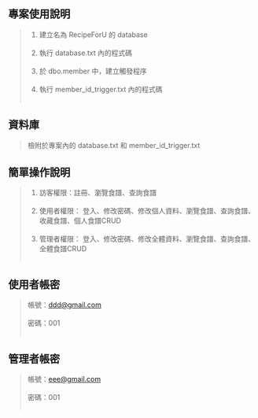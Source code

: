 ## 專案使用說明
> 1. 建立名為 RecipeForU 的 database<br><br/>
> 2. 執行 database.txt 內的程式碼<br><br/>
> 3. 於 dbo.member 中，建立觸發程序<br><br/>
> 4. 執行 member_id_trigger.txt 內的程式碼<br><br/>

## 資料庫
> 檢附於專案內的 database.txt 和 member_id_trigger.txt

## 簡單操作說明
> 1. 訪客權限：註冊、瀏覽食譜、查詢食譜<br><br/>
> 2. 使用者權限：
>    登入、修改密碼、修改個人資料、瀏覽食譜、查詢食譜、收藏食譜、個人食譜CRUD<br><br/>
> 3. 管理者權限：
>    登入、修改密碼、修改全體資料、瀏覽食譜、查詢食譜、全體食譜CRUD<br><br/>

## 使用者帳密
> 帳號：ddd@gmail.com<br><br/>
> 密碼：001<br><br/>

## 管理者帳密
> 帳號：eee@gmail.com<br><br/>
> 密碼：001<br><br/>
